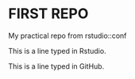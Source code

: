 
# FIRST REPO

My practical repo from rstudio::conf

This is a line typed in Rstudio.

This is a line typed in GitHub.

